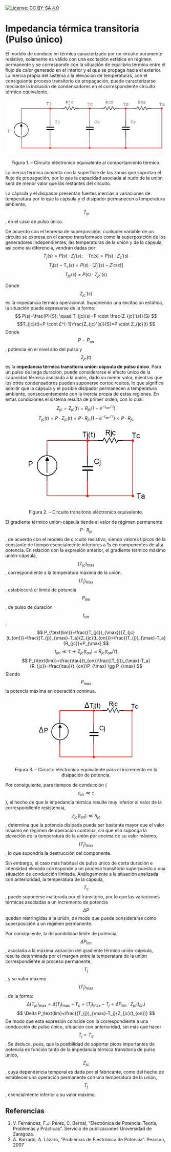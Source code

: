 <script src="https://cdn.mathjax.org/mathjax/latest/MathJax.js?config=TeX-AMS-MML_HTMLorMML" type="text/javascript"></script>

[![License: CC BY-SA 4.0](https://img.shields.io/badge/License-CC%20BY--SA%204.0-lightgrey.svg)](https://creativecommons.org/licenses/by-sa/4.0/)

# Impedancia térmica transitoria (Pulso único)
El modelo de conducción térmica caracterizado por un circuito puramente resistivo, solamente es válido con una excitación estática en régimen permanente y se corresponde con la situación de equilibrio térmico entre el flujo de calor generado en el interior y el que se propaga hacia el exterior. La inercia propia del sistema a la elevación de temperaturas, con el consiguiente proceso transitorio de propagación, puede caracterizarse mediante la inclusión de condensadores en el correspondiente circuito térmico equivalente. 

<p align="center">
  <img src="../assets/img/teoPulsoUnico/Fig1.png">
</p>
<p align = "center">Figura 1. – Circuito eléctronico equivalente al comportamiento térmico.</p> 

 La inercia térmica aumenta con la superficie de las zonas que soportan el flujo de propagación, por lo que la capacidad asociada al nudo de la unión será de menor valor que las restantes del circuito.

La cápsula y el disipador presentan fuertes inercias a variaciones de temperatura por lo que la cápsula y el disipador permanecen a temperatura ambiente, $$T_a$$, en el caso de pulso único.

De acuerdo con el teorema de superposición, cualquier variable de un circuito se expresa en el campo transformado como la superposición de los generadores independientes, las temperaturas de la unión y de la cápsula, así como su diferencia, vendrán dadas por:
$$T_j(s)=P(s) \cdot Z_j'(s); \quad Tc(s)=P(s)\cdot Z_c'(s)$$
$$T_j(s)-T_c(s)=P(s)\cdot [Z_j'(s)-Z' c(s)]$$
$$T_{jc}(s)=P(s)\cdot Z_{jc}'(s)$$

Donde $$Z_{jc}'(s)$$ es la impedancia térmica operacional.
Suponiendo una excitación estática, la situación puede expresarse de la forma:
$$
P(s)=\frac{P}{S}; \quad T_{jc}(s)=P \cdot \frac{Z_{jc}'(s)}{S}
$$
$$T_{jc}(t)=P \cdot £^{-1}\frac{Z_{jc}'(s)}{S}=P \cdot Z_{jc}(t)
$$
Donde $$P=P_{on}$$, potencia en el nivel alto del pulso y $$Z_{jc}(t)$$ es la **impedancia térmica transitoria unión-cápsula de pulso único**.
Para un pulso de larga duración, puede considerarse el efecto único de la capacidad térmica asociada a la unión, dado su menor valor, mientras que los otros condensadores pueden suponerse cortocircuitos, lo que significa admitir que la cápsula y el posible disipador permanecen a temperatura ambiente, consecuentemente con la inercia propia de estas regiones. En estas condiciones el sistema resulta de primer orden, con lo cual:
$$
Z_{jc}=Z_{jc}(t)=R_{jc}(1-e^{-t_{on}⁄\tau})
$$
$$
T_{jc}(t)=P \cdot Z_{jc}(t)=P \cdot R_{jc}(1-e^{-t_{on}⁄\tau} )<P \cdot R_{jc}
$$

<p align="center">
  <img src="../assets/img/teoPulsoUnico/Fig2.png">
</p>
<p align = "center">Figura 2. – Circuito transitorio eléctronico equivalente.</p> 

El gradiente térmico unión-cápsula tiende al valor de régimen permanente $$P \cdot R_{jc}$$, de acuerdo con el modelo de circuito resistivo, siendo valores típicos de la constante de tiempo esencialmente inferiores a 1s en componentes de alta potencia. En relación con la expresión anterior, el gradiente térmico máximo unión-cápsula, $$(T_{jc})_{\max}$$, correspondiente a la temperatura máxima de la unión, $$(T_{j})_{\max}$$, establecerá el límite de potencia $$P_{\text{lim}}$$, de pulso de duración $$t_{on}$$:
$$
P_{\text{lim}}=\frac{(T_{jc})_{\max}}{Z_{jc}(t_{on})}=\frac{(T_{j})_{\max}-T_a}{Z_{jc}(t_{on})}>\frac{(T_{j})_{\max}-T_a}{R_{jc}}=P_{\max}
$$
$$
t_{on}\ll\tau \rightarrow Z_{jc}(t_{on})\approx R_{jc}(t_{on}/\tau)
$$
$$
P_{\text{lim}}=\frac{\tau}{t_{on}}\frac{(T_{j})_{\max}-T_a}{R_{jc}}=\frac{\tau}{t_{on}}P_{\max} \gg P_{\max}
$$
Siendo $$P_{\max}$$ la potencia máxima en operación continua.

<p align="center">
  <img src="../assets/img/teoPulsoUnico/Fig3.png">
</p>
<p align = "center">Figura 3. – Circuito eléctronico equivalente para el incremento en la disipación de potencia.</p> 

Por consiguiente, para tiempos de conducción ($$t_{on}\ll\tau $$), el hecho de que la impedancia térmica resulte muy inferior al valor de la correspondiente resistencia, $$Z_{jc}(t_{on}) \ll R_{jc}$$, determina que la potencia disipada pueda ser bastante mayor que el valor máximo en régimen de operación continua, sin que ello suponga la elevación de la temperatura de la unión por encima de su valor máximo, $$(T_{j})_{\max}$$, lo que supondría la destrucción del componente.

Sin embargo, el caso más habitual de pulso único de corta duración e intensidad elevada corresponde a un proceso transitorio superpuesto a una situación de conducción limitada. Análogamente a la situación analizada con anterioridad, la temperatura de la cápsula, $$T_c$$, puede suponerse inalterada por el transitorio, por lo que las variaciones térmicas asociadas a un incremento de potencia $$\Delta P$$ quedan restringidas a la unión, de modo que puede considerarse como superposición a un régimen permanente.
 
Por consiguiente, la disponibilidad límite de potencia, $$\Delta P_\text{lim}$$, asociada a la máxima variación del gradiente térmico unión-cápsula, resulta determinada por el margen entre la temperatura de la unión correspondiente al proceso permanente, $$T_j$$, y su valor máximo $$(T_{j})_{\max}$$, de la forma:
$$
\Delta(T_{jc})_{\max}=\Delta(T_{j})_{\max}-T_c=(T_{j})_{\max}-T_j=\Delta P_\text{lim}\cdot Z_{jc}(t_{on})
$$
$$
\Delta P_\text{lim}=\frac{(T_{j})_{\max}-T_j}{Z_{jc}(t_{on})}
$$
De modo que esta expresión coincide con la correspondiente a una conducción de pulso único, situación con anterioridad, sin más que hacer $$T_j=T_a$$.
Se deduce, pues, que la posibilidad de soportar picos importantes de potencia es función tanto de la impedancia térmica transitoria de pulso único, $$Z_{jc}$$, cuya dependencia temporal es dada por el fabricante, como del hecho de establecer una operación permanente con una temperatura de la unión, $$T_j$$, esencialmente inferior a su valor máximo.

## Referencias
1.	V. Fernández, F.J. Pérez, C. Bernal, “Electrónica de Potencia: Teoría, Problemas y Prácticas”. Servicio de publicaciones Universidad de Zaragoza.
2.	A. Barrado, A. Lázaro, “Problemas de Electrónica de Potencia”. Pearson, 2007 

